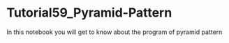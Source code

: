 # Tutorial59_Pyramid-Pattern
In this notebook you will get to know about the program of pyramid pattern
